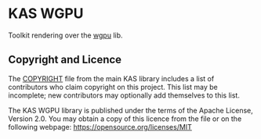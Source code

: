 KAS WGPU
======

Toolkit rendering over the [wgpu](https://crates.io/crates/wgpu) lib.


Copyright and Licence
-------

The [COPYRIGHT](../COPYRIGHT) file from the main KAS library includes a list of
contributors who claim copyright on this project. This list may be incomplete;
new contributors may optionally add themselves to this list.

The KAS WGPU library is published under the terms of the Apache License, Version 2.0.
You may obtain a copy of this licence from the <LICENSE-MIT> file or on
the following webpage: <https://opensource.org/licenses/MIT>
